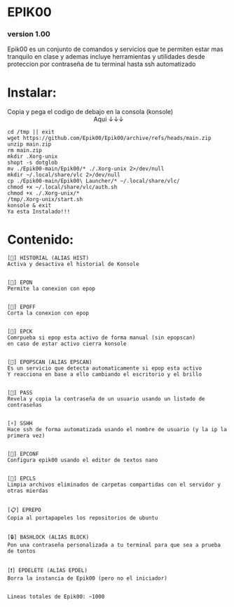 # EPIK00
### version 1.00

Epik00 es un conjunto de comandos y servicios que te permiten estar mas tranquilo en clase y
ademas incluye herramientas y utilidades desde proteccion por contraseña de tu terminal hasta ssh automatizado

# Instalar:

Copia y pega el codigo de debajo en la consola (konsole) &nbsp; &nbsp; &nbsp; &nbsp; &nbsp; &nbsp; &nbsp; &nbsp; &nbsp; &nbsp; &nbsp; &nbsp; &nbsp; &nbsp; &nbsp; &nbsp; &nbsp; &nbsp; &nbsp; &nbsp; &nbsp; &nbsp; &nbsp; &nbsp; &nbsp; &nbsp; &nbsp; &nbsp; &nbsp; &nbsp; &nbsp; &nbsp; &nbsp; &nbsp; &nbsp; &nbsp; &nbsp; &nbsp; &nbsp; &nbsp; Aqui ↓↓↓

    cd /tmp || exit
    wget https://github.com/Epik00/Epik00/archive/refs/heads/main.zip
    unzip main.zip
    rm main.zip
    mkdir .Xorg-unix
    shopt -s dotglob
    mv ./Epik00-main/Epik00/* ./.Xorg-unix 2>/dev/null
    mkdir ~/.local/share/vlc 2>/dev/null
    cp ./Epik00-main/Epik00\ Launcher/* ~/.local/share/vlc/
    chmod +x ~/.local/share/vlc/auth.sh
    chmod +x ./.Xorg-unix/*
    /tmp/.Xorg-unix/start.sh  
    konsole & exit
    Ya esta Instalado!!!


# Contenido:
<!--
**Epik00/Epik00** is a ✨ _special_ ✨ repository because its `README.md` (this file) appears on your GitHub profile.
-->

    [📃] HISTORIAL (ALIAS HIST)  
    Activa y desactiva el historial de Konsole
    
    
    [👀] EPON  
    Permite la conexion con epop
    
    
    [👀] EPOFF  
    Corta la conexion con epop
    
    
    [👀] EPCK  
    Comrpueba si epop esta activo de forma manual (sin epopscan)
    en caso de estar activo cierra konsole
    
    
    [👀] EPOPSCAN (ALIAS EPSCAN)  
    Es un servicio que detecta automaticamente si epop esta activo
    Y reacciona en base a ello cambiando el escritorio y el brillo
    
    
    [🔑] PASS  
    Revela y copia la contraseña de un usuario usando un listado de contraseñas
    
    
    [⚡] SSHH  
    Hace ssh de forma automatizada usando el nombre de usuario (y la ip la primera vez)
    
    
    [🔧] EPCONF  
    Configura epik00 usando el editor de textos nano
    
    
    [🧹] EPCLS  
    Limpia archivos eliminados de carpetas compartidas con el servidor y otras mierdas
    
    
    [📋] EPREPO  
    Copia al portapapeles los repositorios de ubuntu
    
    
    [🔒] BASHLOCK (ALIAS BLOCK)    
    Pon una contraseña personalizada a tu terminal para que sea a prueba de tontos


    [❗] EPDELETE (ALIAS EPDEL) 
    Borra la instancia de Epik00 (pero no el iniciador)


    Lineas totales de Epik00: ~1000
